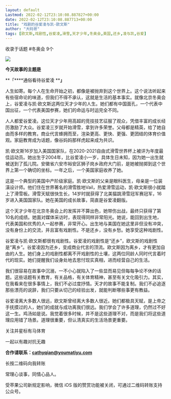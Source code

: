 ```yaml
---
layout: default
Lastmod: 2022-02-12T23:10:08.887827+00:00
date: 2022-02-12T23:10:08.887713+00:00
title: "戏剧的谷爱凌与凯·欧文斯"
author: "大码哥"
tags: [欧文斯,戏剧性,谷爱凌,滑雪,天才少年,冬奥会,美国,还乡,凌与凯,谷爱]
---
```


收录于话题 #冬奥会 9个

![](https://images.weserv.nl/?url=https%3A//mmbiz.qpic.cn/mmbiz/DkdWOgE0LbOyJbGjurdNMD1oy3T4RMF3DHvOyZ2nDHXFOBAOLiacL88iawaf5HUtOVry8CeuzHR6PJbRAaWmicI9g/640%3Fwx_fmt%3Dgif)

**今天故事的主题是**

**「****通俗看待谷爱凌 ****」**

人生如寄。每个人在生命开始之初，都像是被抛弃到这个世界上。这个说法听起来有些宿命论的味道，但我们不得不承认，这就是生活的基本事实。就像北京冬奥会上，谷爱凌与凯·欧文斯这两位天才少年的人生。她们都有中国面孔，一个代表中国出征，一个代表美国参赛，她们的命运与时运完全不同。

人人都爱谷爱凌。这位天才少年用高超的竞技技艺征服了观众，凭借丰富的成长经历激励了大众。谷爱凌三岁就开始滑雪，拿到许多荣誉。父母都是精英，给了她自由而多样的教育。商业代言蜂拥而至，渲染更高、更快、更强、更团结的体育价值观。家庭教育成为话题，像谷妈妈那样虎起来成为共识。

凯·欧文斯16岁加入美国国家队，在2020-2021自由式滑雪世界杯上被评为年度最佳运动员。她出生于2004年，比谷爱凌小一岁，具体生日未知，因为她一出生就被送到了孤儿院。安徽省六安市裕安区狮子岗乡政府大门前，是她被抛掷到这个世界上第一个确切的坐标。一年之后，一个美国家庭收养了她。

这是一个典型的美国中产阶级家庭。凯·欧文斯的父亲是眼科医生，母亲是一位装潢设计师。他们住在世界著名的滑雪胜地Vail，热爱滑雪运动，凯·欧文斯很小就踏上了滑雪板。滑雪天赋很快生长，14岁时就获得了北美猫跳滑雪冠军赛冠军，16岁进入美国国家队。她在美国的成长故事，简直是谷爱凌翻版。

这个天才少年在北京冬奥会上的发挥并不算出色，她带伤出战，最终只获得了第10名的成绩。她面对媒体采访时，表现得同样非常阳光。她说，能回到出生地，代表美国和优秀的人一起参赛，非常开心。出生地与美国在她这里非但没有冲突，没有身份上的交流，并且富有戏剧性。不是还乡，没有乡愁。她享受这种戏剧性。

谷爱凌与凯·欧文斯都很有戏剧性。谷爱凌的戏剧性是“还乡”，欧文斯的戏剧性是“离乡”。谷爱凌因为还乡，变成商业代言的顶流。欧文斯因为离乡，才有更加自由的人生。她们身上的戏剧性都离不开戏剧性的土壤，这两位同龄人同时代言着时代的现实。她们提醒我们设身处地去思忖现实真相，进而经营自己的生活。

我们很容易在故事中沉溺，一不小心就陷入了一些显而易见但每每争论不休的话题。这些话题有关教育，有关品格，有关体育精神，甚至有关文化吸引力。其实，在我看来在很多事情上，我们不必过度抒情。天才的故事不能复制。我们不必追逐那些漂亮的说辞，我们只要从切己的经验出发，就能判断哪些事更有教益。

谷爱凌离大多数人很远，欧文斯曾经离大多数人很近。她们都极具天赋，是上帝之手抚摸过的人，她们的成就与成功离我们很远。我们学会了许多道理，仍然过不好这一生。鸡汤如是说。我觉着很多时候，并不是这些道理不对，而是我们将这些道理应用错了场景。道理很重要，但认清真实的生活场景更重要。

关注并星标有马体育

一起以有趣对抗无趣

**合作请联系：cathyqian@youmatiyu.com**

长按二维码向我转账

常理心谈事，同情心品人。

受苹果公司新规定影响，微信 iOS 版的赞赏功能被关闭，可通过二维码转账支持公众号。

